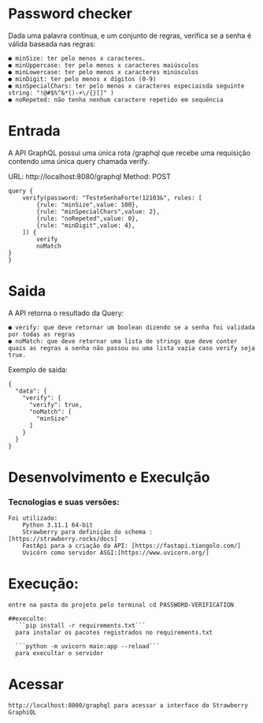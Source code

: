 # Password checker

Dada uma palavra contínua, e um conjunto de regras, verifica se a senha é válida
baseada nas regras:

    ● minSize: ter pelo menos x caracteres.
    ● minUppercase: ter pelo menos x caracteres maiúsculos
    ● minLowercase: ter pelo menos x caracteres minúsculos
    ● minDigit: ter pelo menos x dígitos (0-9)
    ● minSpecialChars: ter pelo menos x caracteres especiaisda seguinte string: "!@#$%^&*()-+\/{}[]" )
    ● noRepeted: não tenha nenhum caractere repetido em sequência

# Entrada

A API GraphQL possui uma única rota /graphql que recebe uma requisição contendo uma única query chamada verify.

URL: http://localhost:8080/graphql
Method: POST
```
query {
	verify(password: "TesteSenhaForte!12103&", rules: [
		{rule: "minSize",value: 100},
		{rule: "minSpecialChars",value: 2},
		{rule: "noRepeted",value: 0},
		{rule: "minDigit",value: 4},
	]) {
		verify
		noMatch
}
}
```
# Saida

A API retorna o resultado da Query:

    ● verify: que deve retornar um boolean dizendo se a senha foi validada por todas as regras
    ● noMatch: que deve retornar uma lista de strings que deve conter quais as regras a senha não passou ou uma lista vazia caso verify seja true.

Exemplo de saida:

```
{
  "data": {
    "verify": {
      "verify": true,
      "noMatch": [
        "minSize"
      ]
    }
  }
}
```

# Desenvolvimento e Execulção

### Tecnologias e suas versões:
    Foi utilizado:
        Python 3.11.1 64-bit
        Strawberry para definição do schema : [https://strawberry.rocks/docs]
        FastApi para a criação da API: [https://fastapi.tiangolo.com/]
        Uvicórn como servidor ASGI:[https://www.uvicorn.org/]

# Execução:
    entre na pasta do projeto pelo terminal cd PASSWORD-VERIFICATION

    ##execulte:
      ```pip install -r requirements.txt``` 
      para instalar os pacotes registrados no requirements.txt

      ```python -m uvicorn main:app --reload```
      para execultar o servidor 

# Acessar
    http://localhost:8000/graphql para acessar a interface do Strawberry GraphiQL



